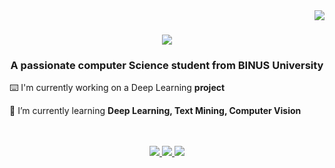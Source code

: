 <img align="right" src="https://visitor-badge.laobi.icu/badge?page_id=WilliamJoyS.WilliamJoyS" />
<h1 align="center">
    <img src="https://readme-typing-svg.herokuapp.com/?font=Montserrat&size=35&center=true&vCenter=true&width=500&height=70&duration=4000&lines=Hi+There!+👋;+I'm+William+Joy!;" />
</h1>
<h3 align="center">A passionate computer Science student from BINUS University</h3>
<div align="left">

 ⌨️ I'm currently working on a Deep Learning **project**
 
 🧠 I’m currently learning **Deep Learning, Text Mining, Computer Vision**
</br>
</br>
</br>
 </div>
 <div align="center"> 
  <a href="mailto:williamjoysusanto1@gmail.com">
    <img src="https://img.shields.io/badge/Gmail-333333?style=for-the-badge&logo=gmail&logoColor=red" />
  </a>
  <a href="https://www.linkedin.com/in/william-susanto-b449891a4" target="_blank">
    <img src="https://img.shields.io/badge/LinkedIn-0077B5?style=for-the-badge&logo=linkedin&logoColor=white" target="_blank" />
  </a>
  <a href="https://github.com/WilliamJoyS" target="_blank">
     <img src="https://img.shields.io/badge/GitHub-333333?style=for-the-badge&logo=github&logoColor=white" />
  </a>
</div>
